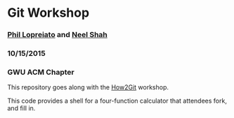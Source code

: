 # Git Workshop

### [Phil Lopreiato](https://github.com/phil-lopreiato) and [Neel Shah](https://github.com/nks5295)
### 10/15/2015
### GWU ACM Chapter

This repository goes along with the [How2Git](https://github.com/phil-lopreiato/git-workshop.git) workshop.

This code provides a shell for a four-function calculator that attendees
fork, and fill in.
